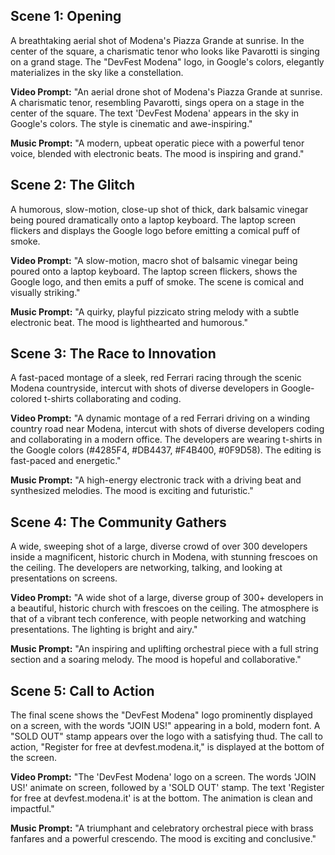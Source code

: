 ## Scene 1: Opening

A breathtaking aerial shot of Modena's Piazza Grande at sunrise. In the center of the square, a charismatic tenor who looks like Pavarotti is singing on a grand stage. The "DevFest Modena" logo, in Google's colors, elegantly materializes in the sky like a constellation.

**Video Prompt:**
"An aerial drone shot of Modena's Piazza Grande at sunrise. A charismatic tenor, resembling Pavarotti, sings opera on a stage in the center of the square. The text 'DevFest Modena' appears in the sky in Google's colors. The style is cinematic and awe-inspiring."

**Music Prompt:**
"A modern, upbeat operatic piece with a powerful tenor voice, blended with electronic beats. The mood is inspiring and grand."

## Scene 2: The Glitch

A humorous, slow-motion, close-up shot of thick, dark balsamic vinegar being poured dramatically onto a laptop keyboard. The laptop screen flickers and displays the Google logo before emitting a comical puff of smoke.

**Video Prompt:**
"A slow-motion, macro shot of balsamic vinegar being poured onto a laptop keyboard. The laptop screen flickers, shows the Google logo, and then emits a puff of smoke. The scene is comical and visually striking."

**Music Prompt:**
"A quirky, playful pizzicato string melody with a subtle electronic beat. The mood is lighthearted and humorous."

## Scene 3: The Race to Innovation

A fast-paced montage of a sleek, red Ferrari racing through the scenic Modena countryside, intercut with shots of diverse developers in Google-colored t-shirts collaborating and coding.

**Video Prompt:**
"A dynamic montage of a red Ferrari driving on a winding country road near Modena, intercut with shots of diverse developers coding and collaborating in a modern office. The developers are wearing t-shirts in the Google colors (#4285F4, #DB4437, #F4B400, #0F9D58). The editing is fast-paced and energetic."

**Music Prompt:**
"A high-energy electronic track with a driving beat and synthesized melodies. The mood is exciting and futuristic."

## Scene 4: The Community Gathers

A wide, sweeping shot of a large, diverse crowd of over 300 developers inside a magnificent, historic church in Modena, with stunning frescoes on the ceiling. The developers are networking, talking, and looking at presentations on screens.

**Video Prompt:**
"A wide shot of a large, diverse group of 300+ developers in a beautiful, historic church with frescoes on the ceiling. The atmosphere is that of a vibrant tech conference, with people networking and watching presentations. The lighting is bright and airy."

**Music Prompt:**
"An inspiring and uplifting orchestral piece with a full string section and a soaring melody. The mood is hopeful and collaborative."

## Scene 5: Call to Action

The final scene shows the "DevFest Modena" logo prominently displayed on a screen, with the words "JOIN US!" appearing in a bold, modern font. A "SOLD OUT" stamp appears over the logo with a satisfying thud. The call to action, "Register for free at devfest.modena.it," is displayed at the bottom of the screen.

**Video Prompt:**
"The 'DevFest Modena' logo on a screen. The words 'JOIN US!' animate on screen, followed by a 'SOLD OUT' stamp. The text 'Register for free at devfest.modena.it' is at the bottom. The animation is clean and impactful."

**Music Prompt:**
"A triumphant and celebratory orchestral piece with brass fanfares and a powerful crescendo. The mood is exciting and conclusive."